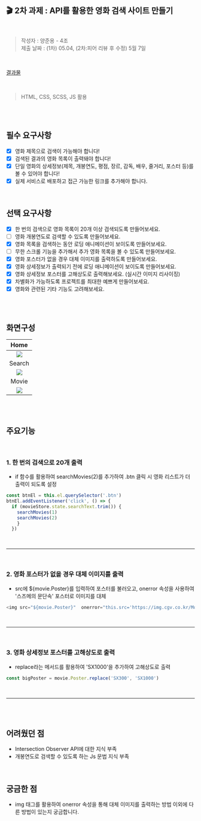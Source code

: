 ## 🎬 2차 과제 : API를 활용한 영화 검색 사이트 만들기
<br>

> 작성자 : 양준용 - 4조  
> 제출 날짜 : (1차) 05.04, (2차:피어 리뷰 후 수정) 5월 7일

<br>

[결과물](https://kdt5-yangjunyong-movie-search.netlify.app/#/)  

<br>

> HTML, CSS, SCSS, JS 활용

<br><br>


## 필수 요구사항

- [x] 영화 제목으로 검색이 가능해야 합니다!
- [x] 검색된 결과의 영화 목록이 출력돼야 합니다!
- [x] 단일 영화의 상세정보(제목, 개봉연도, 평점, 장르, 감독, 배우, 줄거리, 포스터 등)를 볼 수 있어야 합니다!
- [x] 실제 서비스로 배포하고 접근 가능한 링크를 추가해야 합니다.

<br>

## 선택 요구사항

- [x] 한 번의 검색으로 영화 목록이 20개 이상 검색되도록 만들어보세요.
- [ ] 영화 개봉연도로 검색할 수 있도록 만들어보세요.
- [x] 영화 목록을 검색하는 동안 로딩 애니메이션이 보이도록 만들어보세요.
- [ ] 무한 스크롤 기능을 추가해서 추가 영화 목록을 볼 수 있도록 만들어보세요.
- [x] 영화 포스터가 없을 경우 대체 이미지를 출력하도록 만들어보세요.
- [x] 영화 상세정보가 출력되기 전에 로딩 애니메이션이 보이도록 만들어보세요.
- [x] 영화 상세정보 포스터를 고해상도로 출력해보세요. (실시간 이미지 리사이징)
- [x] 차별화가 가능하도록 프로젝트를 최대한 예쁘게 만들어보세요.
- [x] 영화와 관련된 기타 기능도 고려해보세요.

<br><br>

## 화면구성
|Home|
|:--:|
|![](https://user-images.githubusercontent.com/128226527/236654694-12a94401-bf96-4116-8e81-01eab8a9a0c7.png)|
|Search|
|![](https://user-images.githubusercontent.com/128226527/236654767-6641e477-c492-49a5-ba39-788f44d10dce.png)|
|Movie|
|![](https://user-images.githubusercontent.com/128226527/236654790-e432fce7-e26e-4831-8751-047f8eedef8c.png)|

<br><br>

## 주요기능
<br>

### 1. 한 번의 검색으로 20개 출력   

- if 함수를 활용하여 searchMovies(2)를 추가하여 .btn 클릭 시 영화 리스트가 더 출력이 되도록 설정 

```js
const btnEl = this.el.querySelector('.btn')
btnEl.addEventListener('click', () => {
  if (movieStore.state.searchText.trim()) {
    searchMovies(1)
    searchMovies(2)
    }
  })
```
<br>

---

<br>

### 2. 영화 포스터가 없을 경우 대체 이미지를 출력  

- src에 ${movie.Poster}를 입력하여 포스터를 불러오고, onerror 속성을 사용하여 '스즈메의 문단속' 포스터로 이미지를 대체

```js
<img src="${movie.Poster}"  onerror="this.src='https://img.cgv.co.kr/Movie/Thumbnail/Poster/000086/86815/86815_1000.jpg'" />
```

<br>

---

<br>

### 3. 영화 상세정보 포스터를 고해상도로 출력  

- replace라는 메서드를 활용하여 'SX1000'을 추가하여 고해상도로 출력

```js
const bigPoster = movie.Poster.replace('SX300', 'SX1000')
```

<br>

---

<br><br>

## 어려웠던 점 
- Intersection Observer API에 대한 지식 부족
- 개봉연도로 검색할 수 있도록 하는 Js 문법 지식 부족 

<br>

## 궁금한 점 
- img 태그를 활용하여 onerror 속성을 통해 대체 이미지를 출력하는 방법 이외에 다른 방법이 있는지 궁금합니다.

<!-- ### Home - Movie Information Introduce
- Avengers Infinity War 영화에 대한 간단한 정보 및 관련 영화에 대한 정보를 제공하고자 했습니다.
- Trailer 버튼 클릭 시 새 탭으로 Youtube 사이트에 접속이 되어 예고편을 볼 수 있도록 했습니다.
- Related Movies Section - 관련 영화에 대한 간단한 정보를 제공하고자 했습니다.
영화 포스터 이미지를 클릭 시 새 탭으로 Marvel 사이트에 접속이 되어 해당 영화에 대한 자세한 정보를 얻을 수 있도록 했습니다.
- Best Scene Section - 명장면에 대한 이미지로 구성했습니다.
### Search - Hover Effect
- MovieItem Hover : 이미지 사이즈가 커지는 효과 및 간단한 영화 정보가 좌에서 우로 슬라이드가 되는 효과를 주었습니다.
### Search - Button Effect
- Button Hover : 영화 목록 추가 요청 버튼의 크기가 좌우로 늘어나면서 배경 색상이 변하는 효과를 주었습니다.
### ScrollTop -->